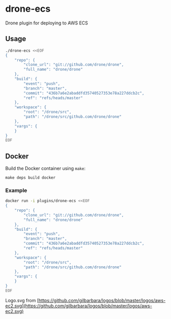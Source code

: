 # drone-ecs

Drone plugin for deploying to AWS ECS

## Usage

```sh
./drone-ecs <<EOF
{
    "repo": {
        "clone_url": "git://github.com/drone/drone",
        "full_name": "drone/drone"
    },
    "build": {
        "event": "push",
        "branch": "master",
        "commit": "436b7a6e2abaddfd35740527353e78a227ddcb2c",
        "ref": "refs/heads/master"
    },
    "workspace": {
        "root": "/drone/src",
        "path": "/drone/src/github.com/drone/drone"
    },
    "vargs": {
    }
}
EOF
```

## Docker

Build the Docker container using `make`:

```
make deps build docker
```

### Example

```sh
docker run -i plugins/drone-ecs <<EOF
{
    "repo": {
        "clone_url": "git://github.com/drone/drone",
        "full_name": "drone/drone"
    },
    "build": {
        "event": "push",
        "branch": "master",
        "commit": "436b7a6e2abaddfd35740527353e78a227ddcb2c",
        "ref": "refs/heads/master"
    },
    "workspace": {
        "root": "/drone/src",
        "path": "/drone/src/github.com/drone/drone"
    },
    "vargs": {
    }
}
EOF
```

Logo.svg from [https://github.com/gilbarbara/logos/blob/master/logos/aws-ec2.svg](https://github.com/gilbarbara/logos/blob/master/logos/aws-ec2.svg)